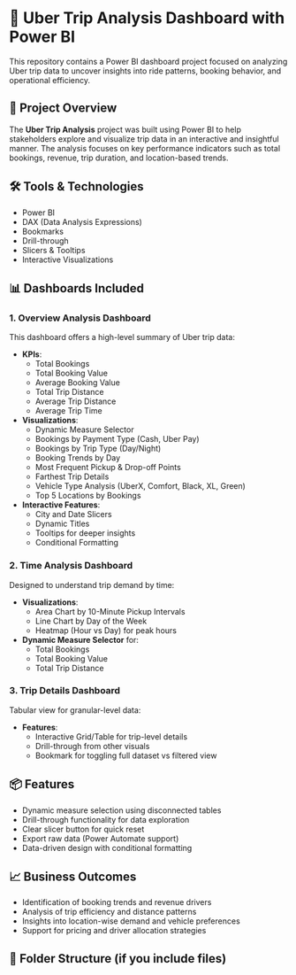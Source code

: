 # 🚗 Uber Trip Analysis Dashboard with Power BI

This repository contains a Power BI dashboard project focused on analyzing Uber trip data to uncover insights into ride patterns, booking behavior, and operational efficiency.

## 📌 Project Overview

The **Uber Trip Analysis** project was built using Power BI to help stakeholders explore and visualize trip data in an interactive and insightful manner. The analysis focuses on key performance indicators such as total bookings, revenue, trip duration, and location-based trends.

## 🛠️ Tools & Technologies
- Power BI
- DAX (Data Analysis Expressions)
- Bookmarks
- Drill-through
- Slicers & Tooltips
- Interactive Visualizations

## 📊 Dashboards Included

### 1. Overview Analysis Dashboard
This dashboard offers a high-level summary of Uber trip data:
- **KPIs**: 
  - Total Bookings
  - Total Booking Value
  - Average Booking Value
  - Total Trip Distance
  - Average Trip Distance
  - Average Trip Time
- **Visualizations**:
  - Dynamic Measure Selector
  - Bookings by Payment Type (Cash, Uber Pay)
  - Bookings by Trip Type (Day/Night)
  - Booking Trends by Day
  - Most Frequent Pickup & Drop-off Points
  - Farthest Trip Details
  - Vehicle Type Analysis (UberX, Comfort, Black, XL, Green)
  - Top 5 Locations by Bookings
- **Interactive Features**:
  - City and Date Slicers
  - Dynamic Titles
  - Tooltips for deeper insights
  - Conditional Formatting

### 2. Time Analysis Dashboard
Designed to understand trip demand by time:
- **Visualizations**:
  - Area Chart by 10-Minute Pickup Intervals
  - Line Chart by Day of the Week
  - Heatmap (Hour vs Day) for peak hours
- **Dynamic Measure Selector** for:
  - Total Bookings
  - Total Booking Value
  - Total Trip Distance

### 3. Trip Details Dashboard
Tabular view for granular-level data:
- **Features**:
  - Interactive Grid/Table for trip-level details
  - Drill-through from other visuals
  - Bookmark for toggling full dataset vs filtered view

## 📦 Features
- Dynamic measure selection using disconnected tables
- Drill-through functionality for data exploration
- Clear slicer button for quick reset
- Export raw data (Power Automate support)
- Data-driven design with conditional formatting

## 📈 Business Outcomes
- Identification of booking trends and revenue drivers
- Analysis of trip efficiency and distance patterns
- Insights into location-wise demand and vehicle preferences
- Support for pricing and driver allocation strategies

## 📁 Folder Structure (if you include files)
